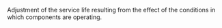 ﻿Adjustment of the service life resulting from the effect of the conditions in which components are operating.
